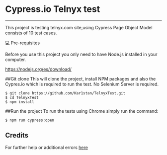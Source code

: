# Cypress.io Telnyx test
***
This project is testing telnyx.com site,using Cypress Page Object Model consists of 10 test cases.

💻 Pre-requisites

Before you use this project you only need to have Node.js installed in your computer.

https://nodejs.org/es/download/

##Git clone
This will clone the project, install NPM packages and also the Cypres.io which is required to run the test. No Selenium Server is required.
```
$ git clone https://github.com/Kar1stan/TelnyxTest.git
$ cd TelnyxTest
$ npm install
```

##Run the project
To run the tests using Chrome simply run the command:
```
$ npm run cypress:open
```

## Credits
For further help or additional errors [here](https://docs.cypress.io/guides/getting-started/installing-cypress#What-you-ll-learn)
